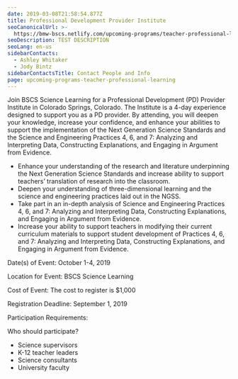 ```yaml
---
date: 2019-03-08T21:58:54.877Z
title: Professional Development Provider Institute
seoCanonicalUrl: >-
  https://bmw-bscs.netlify.com/upcoming-programs/teacher-professional-learning/professional-development-provider-institute
seoDescription: TEST DESCRIPTION
seoLang: en-us
sidebarContacts:
  - Ashley Whitaker
  - Jody Bintz
sidebarContactsTitle: Contact People and Info
page: upcoming-programs-teacher-professional-learning
---
```

Join BSCS Science Learning for a Professional Development (PD) Provider Institute in Colorado Springs, Colorado. The Institute is a 4-day experience designed to support you as a PD provider. By attending, you will deepen your knowledge, increase your confidence, and enhance your abilities to support the implementation of the Next Generation Science Standards and the Science and Engineering Practices 4, 6, and 7: Analyzing and Interpreting Data, Constructing Explanations, and Engaging in Argument from Evidence.

* Enhance your understanding of the research and literature underpinning the Next Generation Science Standards and increase ability to support teachers’ translation of research into the classroom.
* Deepen your understanding of three-dimensional learning and the science and engineering practices laid out in the NGSS.
* Take part in an in-depth analysis of Science and Engineering Practices 4, 6, and 7: Analyzing and Interpreting Data, Constructing Explanations, and Engaging in Argument from Evidence.
* Increase your ability to support teachers in modifying their current curriculum materials to support student development of Practices 4, 6, and 7: Analyzing and Interpreting Data, Constructing Explanations, and Engaging in Argument from Evidence.

Date(s) of Event: October 1-4, 2019

Location for Event: BSCS Science Learning

Cost of Event: The cost to register is $1,000

Registration Deadline: September 1, 2019 

Participation Requirements:

Who should participate? 

* Science supervisors
* K-12 teacher leaders
* Science consultants
* University faculty
